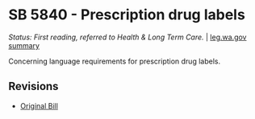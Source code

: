# SB 5840 - Prescription drug labels
*Status: First reading, referred to Health & Long Term Care.* | [leg.wa.gov summary](https://app.leg.wa.gov/billsummary?BillNumber=5840&Year=2021)

Concerning language requirements for prescription drug labels.

## Revisions
* [Original Bill](1/)